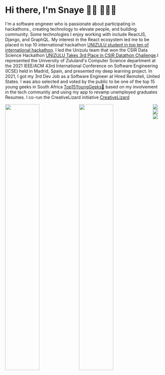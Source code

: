 # Hi there, I'm Snaye 👋🏾 👩🏾‍💻

I'm a software engineer who is passionate about participating in hackathons., creating technology to elevate people, and building community. Some technologies I enjoy working with include ReactJS, Django, and GraphQL. My interest in the React ecosystem led me to be placed in top 10 international hackathon <a href="http://www.science.unizulu.ac.za/cs/unizulu-student-in-top-ten-of-international-hackathon/">UNIZULU student in top ten of international hackathon</a>. I led the Unizulu team that won the CSIR Data Science Hackathon  <a  href="http://www.science.unizulu.ac.za/unizulu-takes-3rd-place-in-csir-datathon-challenge/"> UNIZULU Takes 3rd Place in CSIR Datathon Challenge</a>.I represented the University of Zululand's Computer Science department at the 2021 IEEE/ACM 43rd International Conference on Software Engineering (ICSE) held in Madrid, Spain, and presented my deep learning project. In 2021, I got my 3rd Dev Job as a Software Engineer at Hired Remoteli, United States. I was also selected and voted by the public to be one of the top 15 young geeks in South Africa <a href="https://geekulcha.dev/geek/snaye-sotashe"> Top15YoungGeeks🌟</a> based on my involvement in the tech community and using my app to revamp unemployed graduates Resumes. I co-run the CreativeLizard initiative <a href=" https://www.creativelizard.co.za/"> CreativeLizard</a>


<img align="left" width="47%" src ="https://github-readme-stats.vercel.app/api?username=SOTASHE&show_icons=true&theme=radical&count_private=true" />

<img align="left" width="47%" src ="https://github-readme-stats.vercel.app/api/top-langs/?username=SOTASHE&layout=compact"  />

<img align="left" src ="https://img.shields.io/badge/javascript-%23323330.svg?style=for-the-badge&logo=javascript&logoColor=%23F7DF1E" />

<img align="left" src ="https://img.shields.io/badge/python-3670A0?style=for-the-badge&logo=python&logoColor=ffdd54" />

<img align="left" src ="https://img.shields.io/badge/-GraphQL-E10098?style=for-the-badge&logo=graphql&logoColor=white" />



